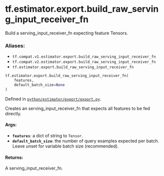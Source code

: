 <div itemscope itemtype="http://developers.google.com/ReferenceObject">
<meta itemprop="name" content="tf.estimator.export.build_raw_serving_input_receiver_fn" />
<meta itemprop="path" content="Stable" />
</div>

# tf.estimator.export.build_raw_serving_input_receiver_fn

Build a serving_input_receiver_fn expecting feature Tensors.

### Aliases:

* `tf.compat.v1.estimator.export.build_raw_serving_input_receiver_fn`
* `tf.compat.v2.estimator.export.build_raw_serving_input_receiver_fn`
* `tf.estimator.export.build_raw_serving_input_receiver_fn`

``` python
tf.estimator.export.build_raw_serving_input_receiver_fn(
    features,
    default_batch_size=None
)
```



Defined in [`python/estimator/export/export.py`](https://github.com/tensorflow/estimator/tree/master/tensorflow_estimator/python/estimator/export/export.py).

<!-- Placeholder for "Used in" -->

Creates an serving_input_receiver_fn that expects all features to be fed
directly.

#### Args:


* <b>`features`</b>: a dict of string to `Tensor`.
* <b>`default_batch_size`</b>: the number of query examples expected per batch.
    Leave unset for variable batch size (recommended).


#### Returns:

A serving_input_receiver_fn.
